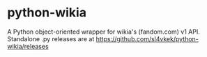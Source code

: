 # python-wikia
A Python object-oriented wrapper for wikia's (fandom.com) v1 API.
Standalone .py releases are at https://github.com/sl4vkek/python-wikia/releases
